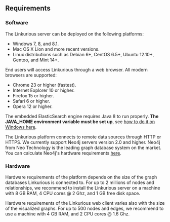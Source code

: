 ## Requirements

### Software

The Linkurious server can be deployed on the following platforms:
* Windows 7, 8, and 8.1.
* Mac OS X Lion and more recent versions.
* Linux distributions such as Debian 6+, CentOS 6.5+, Ubuntu 12.10+, Gentoo, and Mint 14+.

End users will access Linkurious through a web browser. All modern browsers are supported:
* Chrome 23 or higher (fastest).
* Internet Explorer 10 or higher.
* Firefox 15 or higher.
* Safari 6 or higher.
* Opera 12 or higher.

The embedded ElasticSearch engine requires Java 8 to run properly.
**The JAVA_HOME environment variable must be set up**, see [how to do it on Windows here](http://docs.oracle.com/cd/E19182-01/820-7851/inst_cli_jdk_javahome_t/index.html).

The Linkurious platform connects to remote data sources through HTTP or HTTPS. We currently support Neo4j servers version 2.0 and higher. Neo4j from Neo Technology is the leading graph database system on the market. You can calculate Neo4j's hardware requirements [here](http://neo4j.com/developer/guide-sizing-and-hardware-calculator/).

### Hardware

Hardware requirements of the platform depends on the size of the graph databases Linkurious is connected to. For up to 2 millions of nodes and relationships, we recommend to install the Linkurious server on a machine with 8 GB RAM, 4 CPU cores @ 2 Ghz, and 1 GB free disk space.

Hardware requirements of the Linkurious web client varies also with the size of the visualized graphs. For up to 500 nodes and edges, we recommend to use a machine with 4 GB RAM, and 2 CPU cores @ 1.6 Ghz.

